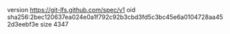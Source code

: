 version https://git-lfs.github.com/spec/v1
oid sha256:2bec120637ea024e0a1f792c92b3cbd3fd5c3bc45e6a0104728aa452d3eebf3e
size 4347
